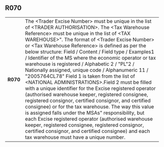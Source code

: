## R070
<table>
 <tr>
  <th>
   R070
  </th>
  <td>
   The &lt;Trader Excise Number&gt; must be unique in the list of &lt;TRADER AUTHORISATION&gt;. The &lt;Tax Warehouse Reference&gt; must be unique in the list of &lt;TAX WAREHOUSE&gt;".  The format of &lt;Trader Excise Number&gt; or &lt;Tax Warehouse Reference&gt; is defined as per the below structure: Field / Content / Field type / Examples1 / Identifier of the MS where the economic operator or tax warehouse is registered / Alphabetic 2 / "PL"2 / Nationally assigned, unique code / Alphanumeric 11 / "2005764CL78" Field 1 is taken from the list of &lt;NATIONAL ADMINISTRATIONS&gt;.Field 2 must be filled with a unique identifier for the Excise registered operator (authorised warehouse keeper, registered consignee, registered consignor, certified consignor, and certified consignee) or for the tax warehouse. The way this value is assigned falls under the MSAs" responsibility, but each Excise registered operator (authorised warehouse keeper, registered consignee, registered consignor, certified consignor, and certified consignee) and each tax warehouse must have a unique number.
  </td>
 </tr>
</table>
